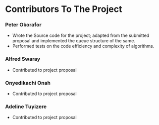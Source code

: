 # Contributors To The Project

### Peter Okorafor
* Wrote the Source code for the project; adapted from the submitted proposal and implemented the queue structure of the same.
* Performed tests on the code efficiency and complexity of algorithms.

### Alfred Swaray
* Contributed to project proposal

### Onyedikachi Onah
* Contributed to project proposal

### Adeline Tuyizere
* Contributed to project proposal